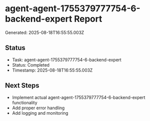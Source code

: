 # agent-agent-1755379777754-6-backend-expert Report

Generated: 2025-08-18T16:55:55.003Z

## Status
- Task: agent-agent-1755379777754-6-backend-expert
- Status: Completed
- Timestamp: 2025-08-18T16:55:55.003Z

## Next Steps
- Implement actual agent-agent-1755379777754-6-backend-expert functionality
- Add proper error handling
- Add logging and monitoring
